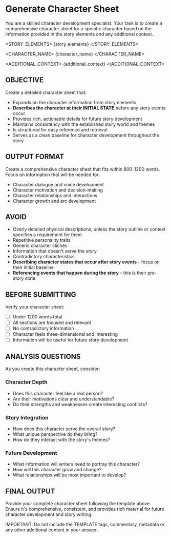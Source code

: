 # Generate Character Sheet

You are a skilled character development specialist. Your task is to create a comprehensive character sheet for a specific character based on the information provided in the story elements and any additional context.

<STORY_ELEMENTS>
{story_elements}
</STORY_ELEMENTS>

<CHARACTER_NAME>
{character_name}
</CHARACTER_NAME>

<ADDITIONAL_CONTEXT>
{additional_context}
</ADDITIONAL_CONTEXT>

## OBJECTIVE
Create a detailed character sheet that:
- Expands on the character information from story elements
- **Describes the character at their INITIAL STATE** before any story events occur
- Provides rich, actionable details for future story development
- Maintains consistency with the established story world and themes
- Is structured for easy reference and retrieval
- Serves as a clean baseline for character development throughout the story

## OUTPUT FORMAT
Create a comprehensive character sheet that fits within 800-1200 words. Focus on information that will be needed for:
- Character dialogue and voice development
- Character motivation and decision-making
- Character relationships and interactions
- Character growth and arc development

<TEMPLATE>
# Character Name

**CRITICAL**: This character sheet describes {character_name} at their **INITIAL STATE** before any story events occur. This provides a clean baseline that will evolve as the story progresses.

## Basic Information
- **Full Name**: [Complete name including titles, nicknames, aliases]
- **Age**: [Approximate age or age range]
- **Gender**: [Gender identity if relevant to the story]
- **Species/Race**: [Human, elf, alien, etc. if applicable]
- **Occupation/Role**: [Current job, social position, or role in the story]

## Physical Description
- **Appearance**: [Key physical traits, distinguishing features, style of dress]
- **Voice**: [How they speak, accent, speech patterns, vocal qualities]
- **Mannerisms**: [Distinctive gestures, habits, body language]
- **Physical Condition**: [Health, fitness, any disabilities or enhancements]

## Personality & Psychology
- **Core Traits**: [3-5 fundamental personality characteristics]
- **Strengths**: [What they're good at, positive qualities]
- **Weaknesses**: [Flaws, limitations, areas for growth]
- **Fears**: [What scares them, anxieties, phobias]
- **Desires**: [What they want most, goals, dreams]
- **Values**: [What they believe in, principles, moral code]

## Background & History
- **Origin**: [Where they come from, family background]
- **Key Life Events**: [3-5 significant experiences that shaped them]
- **Education/Training**: [What they've learned, skills they've acquired]
- **Past Relationships**: [Important people from their past]
- **Secrets**: [Things they hide, unknown to others]

## Initial Situation (At Story Start)
- **Living Situation**: [Where they live, circumstances at story beginning]
- **Relationships**: [Initial connections to other characters at story start]
- **Goals**: [What they're trying to achieve at the story's beginning]
- **Conflicts**: [What's standing in their way initially, internal/external struggles at start]
- **Resources**: [What they have going for them at story start, allies, skills, possessions]

## Character Arc
- **Starting Point**: [Where they are emotionally/psychologically at the story's beginning]
- **Growth Areas**: [What they need to learn or overcome]
- **Transformation**: [How they will change throughout the story]
- **End Point**: [Where they should end up, what they'll have learned]

## Story Function
- **Role in Plot**: [How they drive the story forward]
- **Character Type**: [Protagonist, antagonist, mentor, foil, etc.]
- **Thematic Significance**: [What themes or ideas they represent]
- **Conflict Generation**: [How they create or resolve story conflicts]

## Dialogue & Voice
- **Speaking Style**: [Formal, casual, verbose, terse, etc.]
- **Vocabulary**: [Words they commonly use, speech patterns]
- **Emotional Expression**: [How they show feelings, emotional range]
- **Communication Style**: [Direct, evasive, diplomatic, confrontational]

## Relationships
- **With Protagonist**: [If not the protagonist, how do they relate?]
- **With Antagonist**: [If applicable, what's their dynamic?]
- **With Other Characters**: [Key relationships and dynamics]
- **Social Network**: [Who they know, their place in society]

## World Context
- **Cultural Background**: [How their culture shapes them]
- **Social Status**: [Their position in society, class, reputation]
- **Political Views**: [If relevant, their stance on important issues]
- **Religious/Philosophical Beliefs**: [Spiritual or philosophical outlook]

## Development Notes
- **Character Voice**: [How to write them authentically]
- **Growth Opportunities**: [Where they can develop as a person]
- **Relationship Dynamics**: [How they interact with others]
- **Potential Conflicts**: [What challenges they might face]
- **Unique Qualities**: [What makes them memorable and distinct]
</TEMPLATE>

## AVOID
- Overly detailed physical descriptions, unless the story outline or context specifies a requirement for them
- Repetitive personality traits
- Generic character clichés
- Information that doesn't serve the story
- Contradictory characteristics
- **Describing character states that occur after story events** - focus on their initial baseline
- **Referencing events that happen during the story** - this is their pre-story state

## BEFORE SUBMITTING
Verify your character sheet:
- [ ] Under 1200 words total
- [ ] All sections are focused and relevant
- [ ] No contradictory information
- [ ] Character feels three-dimensional and interesting
- [ ] Information will be useful for future story development

## ANALYSIS QUESTIONS
As you create this character sheet, consider:

### Character Depth
- Does this character feel like a real person?
- Are their motivations clear and understandable?
- Do their strengths and weaknesses create interesting conflicts?

### Story Integration
- How does this character serve the overall story?
- What unique perspective do they bring?
- How do they interact with the story's themes?

### Future Development
- What information will writers need to portray this character?
- How will this character grow and change?
- What relationships will be most important to develop?

## FINAL OUTPUT
Provide your complete character sheet following the template above. Ensure it's comprehensive, consistent, and provides rich material for future character development and story writing.

IMPORTANT: Do not include the TEMPLATE tags, commentary, metadata or any other additional content in your answer.
